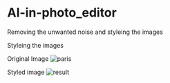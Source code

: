 # AI-in-photo_editor
Removing the unwanted noise and styleing the images

Styleing the images

Original Image 
![paris](https://user-images.githubusercontent.com/108793964/215293533-8b85fc9c-7349-44a6-b562-66982f548d10.jpg)

Styled image
![result](https://user-images.githubusercontent.com/108793964/215293559-18ce26e0-16de-4caa-bd65-984d9ac26412.png)
